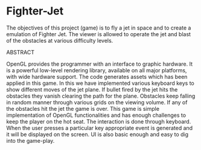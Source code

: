 # Fighter-Jet
The objectives of this project (game) is to fly a jet in space and to create a emulation of Fighter Jet. The viewer is allowed to operate the jet and blast of the obstacles at various difficulty levels.



ABSTRACT

OpenGL provides the programmer with an interface to graphic hardware. It is a powerful
low-level rendering library, available on all major platforms, with wide hardware support. The
code generates assets which has been applied in this game. In this we have implemented various
keyboard keys to show different moves of the jet plane. If bullet fired by the jet hits the
obstacles they vanish clearing the path for the plane. Obstacles keep falling in random manner
through various grids on the viewing volume. If any of the obstacles hit the jet the game is over.
This game is simple implementation of OpenGL functionalities and has enough challenges to
keep the player on the hot seat. The interaction is done through keyboard. When the user presses
a particular key appropriate event is generated and it will be displayed on the screen. UI is also
basic enough and easy to dig into the game-play.
